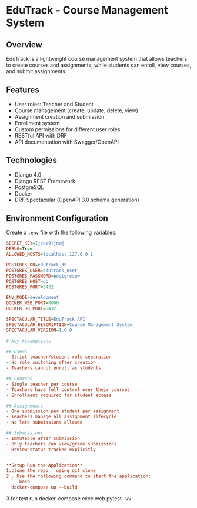 # EduTrack - Course Management System

## Overview
EduTrack is a lightweight course management system that allows teachers to create courses and assignments, while students can enroll, view courses, and submit assignments.

## Features
- User roles: Teacher and Student
- Course management (create, update, delete, view)
- Assignment creation and submission
- Enrollment system
- Custom permissions for different user roles
- RESTful API with DRF
- API documentation with Swagger/OpenAPI

## Technologies
- Django 4.0
- Django REST Framework
- PostgreSQL
- Docker
- DRF Spectacular (OpenAPI 3.0 schema generation)

## Environment Configuration

Create a `.env` file with the following variables:

```ini
SECRET_KEY=Ijske9)jne@
DEBUG=True
ALLOWED_HOSTS=localhost,127.0.0.1

POSTGRES_DB=edutrack_db
POSTGRES_USER=edutrack_user
POSTGRES_PASSWORD=postgrespw
POSTGRES_HOST=db
POSTGRES_PORT=5432

ENV_MODE=development
DOCKER_WEB_PORT=8000
DOCKER_DB_PORT=5432

SPECTACULAR_TITLE=EduTrack API
SPECTACULAR_DESCRIPTION=Course Management System
SPECTACULAR_VERSION=1.0.0

# Key Assumptions

## Users
- Strict teacher/student role separation
- No role switching after creation
- Teachers cannot enroll as students

## Courses
- Single teacher per course
- Teachers have full control over their courses
- Enrollment required for student access

## Assignments
- One submission per student per assignment
- Teachers manage all assignment lifecycle
- No late submissions allowed

## Submissions
- Immutable after submission
- Only teachers can view/grade submissions
- Review status tracked explicitly


**Setup Run the Application**  
1.clone the repo   using git clone 
2 . Use the following command to start the application:
  ```bash
  docker-compose up --build
  ```
3 for test run
docker-compose exec web pytest -vv
